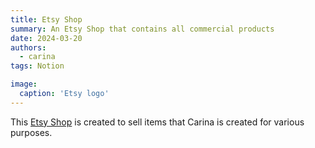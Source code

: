 ```yaml
---
title: Etsy Shop
summary: An Etsy Shop that contains all commercial products
date: 2024-03-20
authors:
  - carina
tags: Notion

image:
  caption: 'Etsy logo'  
---
```


This [Etsy Shop](https://www.etsy.com/nz/shop/Cococatty?ref=profile_header) is created to sell items that Carina is created for various purposes.

